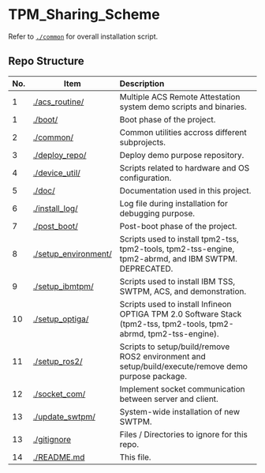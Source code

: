 # TPM_Sharing_Scheme
 
Refer to [```./common```](./common/) for overall installation script.

## Repo Structure

| No. | Item                                         | Description                                                                                                         |
| --- | ---                                          | :--                                                                                                                 |
| 1   | [./acs_routine/](./acs_routine/)             | Multiple ACS Remote Attestation system demo scripts and binaries.                                                   |
| 1   | [./boot/](./boot/)                           | Boot phase of the project.                                                                                          |
| 2   | [./common/](./common/)                       | Common utilities accross different subprojects.                                                                     |
| 3   | [./deploy_repo/](./deploy_repo/)             | Deploy demo purpose repository.                                                                                     |
| 4   | [./device_util/](./device_util/)             | Scripts related to hardware and OS configuration.                                                                   |
| 5   | [./doc/](./doc/)                             | Documentation used in this project.                                                                                 |
| 6   | [./install_log/](./install_log/)             | Log file during installation for debugging purpose.                                                                 |
| 7   | [./post_boot/](./post_boot/)                 | Post-boot phase of the project.                                                                                     |
| 8   | [./setup_environment/](./setup_environment/) | Scripts used to install tpm2-tss, tpm2-tools, tpm2-tss-engine, tpm2-abrmd, and IBM SWTPM. DEPRECATED.               |
| 9   | [./setup_ibmtpm/](./setup_ibmtpm/)           | Scripts used to install IBM TSS, SWTPM, ACS, and demonstration.                                                     |
| 10  | [./setup_optiga/](./setup_optiga/)           | Scripts used to install Infineon OPTIGA TPM 2.0 Software Stack (tpm2-tss, tpm2-tools, tpm2-abrmd, tpm2-tss-engine). |
| 11  | [./setup_ros2/](./setup_ros2/)               | Scripts to setup/build/remove ROS2 environment and setup/build/execute/remove demo purpose package.                 |
| 12  | [./socket_com/](./socket_com/)               | Implement socket communication between server and client.                                                           |
| 13  | [./update_swtpm/](./update_swtpm/)           | System-wide installation of new SWTPM.                                                                              |
| 13  | [./gitignore](./gitignore)                   | Files / Directories to ignore for this repo.                                                                        |
| 14  | [./README.md](./README.md)                   | This file.                                                                                                          |
